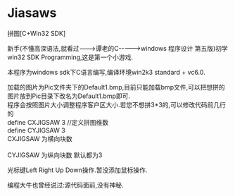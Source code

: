 # Jiasaws
拼图[C+Win32 SDK]<br/>

新手(不懂高深语法,就看过--->谭老的C----->windows 程序设计 第五版)初学win32 SDK Programming,这是第一个小游戏.<br/>

本程序为windows sdk下C语言编写,编译环境win2k3 standard + vc6.0.<br/>

加载的图片为Pic文件夹下的Default1.bmp,目前只能加载bmp文件,可以把想拼的图片放到Pic目录下改名为Default1.bmp即可.<br/>
程序会按照图片大小调整程序客户区大小.若您不想拼3*3的,可以修改代码前几行的<br/>
define CXJIGSAW 3 //定义拼图维数<br/>
define CYJIGSAW 3<br/>
CXJIGSAW 为横向块数<br/><br/>
CYJIGSAW 为纵向块数 默认都为3<br/>


光标键Left Right Up Down操作.暂没添加鼠标操作.<br/>

编程大牛也曾经说过:源代码面前,没有神秘.<br/>



